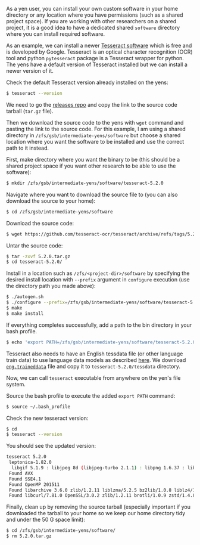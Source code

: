 As a yen user, you can install your own custom software in your home directory or any location where you have permissions
(such as a shared project space). If you are working with other researchers on a shared project, it is a good idea to have 
a dedicated shared `software` directory where you can install required software. 

As an example, we can install a newer [Tesseract software](https://github.com/tesseract-ocr/tesseract) which is free and is developed by Google. 
Tesseract is an optical character recognition (OCR) tool and python `pytesseract` package is a Tesseract wrapper for python. 
The yens have a default version of Tesseract installed but we can install a newer version of it. 

Check the default Tesseract version already installed on the yens:
```bash
$ tesseract --version
```

We need to go the [releases repo](https://github.com/tesseract-ocr/tesseract/releases) and copy the link to the source code tarball (`tar.gz` file).

Then we download the source code to the yens with `wget` command and pasting the link to the source code.
For this example, I am using a shared directory in `/zfs/gsb/intermediate-yens/software` but choose a shared location
where you want the software to be installed and use the correct path to it instead.

First, make directory where you want the binary to be (this should be a shared project space if you want
other research to be able to use the software):
 
```bash
$ mkdir /zfs/gsb/intermediate-yens/software/tesseract-5.2.0
```

Navigate where you want to download the source file to (you can also download the source to your home):

```bash
$ cd /zfs/gsb/intermediate-yens/software
```

Download the source code:
```bash
$ wget https://github.com/tesseract-ocr/tesseract/archive/refs/tags/5.2.0.tar.gz 
```

Untar the source code:
```bash
$ tar -zxvf 5.2.0.tar.gz
$ cd tesseract-5.2.0/
```

Install in a location such as `/zfs/<project-dir>/software` by specifying the desired install location
with `--prefix` argument in `configure` execution (use the directory path you made above):

```bash
$ ./autogen.sh
$ ./configure --prefix=/zfs/gsb/intermediate-yens/software/tesseract-5.2.0
$ make
$ make install
```

If everything completes successfully, add a path to the bin directory in your bash profile.
```bash
$ echo 'export PATH=/zfs/gsb/intermediate-yens/software/tesseract-5.2.0/bin:$PATH' >> ~/.bash_profile
```

Tesseract also needs to have an English tessdata file (or other language train data) to use language data models as described [here](https://github.com/tesseract-ocr/tessdata). We download [`eng.traineddata`](https://github.com/tesseract-ocr/tessdata/blob/main/eng.traineddata) file and copy it to `tesseract-5.2.0/tessdata` directory.

Now, we can call `tesseract` executable from anywhere on the yen's file system.

Source the bash profile to execute the added `export PATH` command:
```bash
$ source ~/.bash_profile
```

Check the new tesseract version:
```bash
$ cd
$ tesseract --version
```

You should see the updated version:
```bash
tesseract 5.2.0
 leptonica-1.82.0
  libgif 5.1.9 : libjpeg 8d (libjpeg-turbo 2.1.1) : libpng 1.6.37 : libtiff 4.3.0 : zlib 1.2.11 : libwebp 1.2.2 : libopenjp2 2.4.0
 Found AVX
 Found SSE4.1
 Found OpenMP 201511
 Found libarchive 3.6.0 zlib/1.2.11 liblzma/5.2.5 bz2lib/1.0.8 liblz4/1.9.3 libzstd/1.4.8
 Found libcurl/7.81.0 OpenSSL/3.0.2 zlib/1.2.11 brotli/1.0.9 zstd/1.4.8 libidn2/2.3.2 libpsl/0.21.0 (+libidn2/2.3.2) libssh/0.9.6/openssl/zlib nghttp2/1.43.0 librtmp/2.3 OpenLDAP/2.5.13
```

Finally, clean up by removing the source tarball (especially important if you downloaded the tarball to your home so we keep our home directory tidy and under the 50 G space limit):

```bash
$ cd /zfs/gsb/intermediate-yens/software/
$ rm 5.2.0.tar.gz
```
